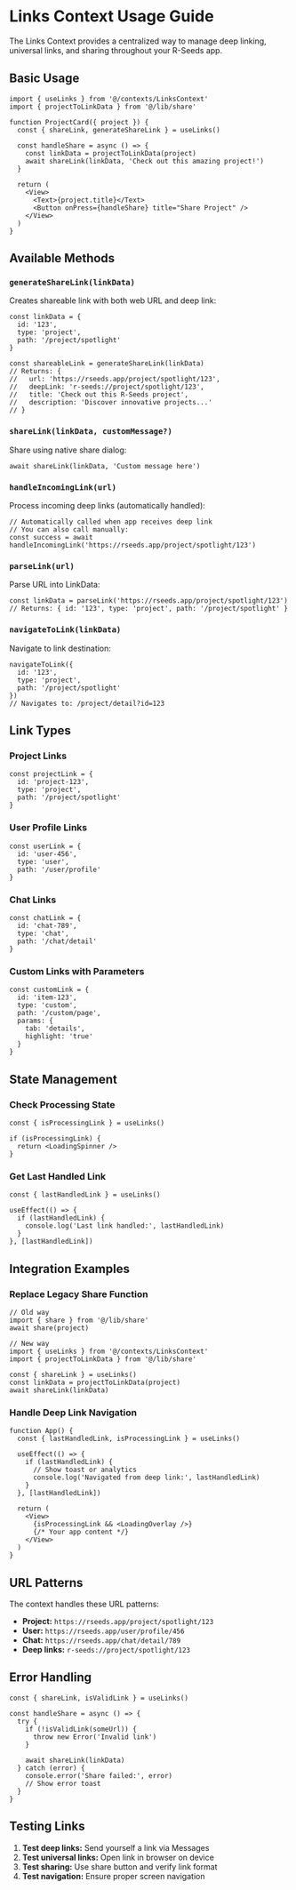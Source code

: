 # Links Context Usage Guide

The Links Context provides a centralized way to manage deep linking, universal links, and sharing throughout your R-Seeds app.

## Basic Usage

```tsx
import { useLinks } from '@/contexts/LinksContext'
import { projectToLinkData } from '@/lib/share'

function ProjectCard({ project }) {
  const { shareLink, generateShareLink } = useLinks()
  
  const handleShare = async () => {
    const linkData = projectToLinkData(project)
    await shareLink(linkData, 'Check out this amazing project!')
  }
  
  return (
    <View>
      <Text>{project.title}</Text>
      <Button onPress={handleShare} title="Share Project" />
    </View>
  )
}
```

## Available Methods

### `generateShareLink(linkData)`
Creates shareable link with both web URL and deep link:
```tsx
const linkData = {
  id: '123',
  type: 'project',
  path: '/project/spotlight'
}

const shareableLink = generateShareLink(linkData)
// Returns: {
//   url: 'https://rseeds.app/project/spotlight/123',
//   deepLink: 'r-seeds://project/spotlight/123',
//   title: 'Check out this R-Seeds project',
//   description: 'Discover innovative projects...'
// }
```

### `shareLink(linkData, customMessage?)`
Share using native share dialog:
```tsx
await shareLink(linkData, 'Custom message here')
```

### `handleIncomingLink(url)`
Process incoming deep links (automatically handled):
```tsx
// Automatically called when app receives deep link
// You can also call manually:
const success = await handleIncomingLink('https://rseeds.app/project/spotlight/123')
```

### `parseLink(url)`
Parse URL into LinkData:
```tsx
const linkData = parseLink('https://rseeds.app/project/spotlight/123')
// Returns: { id: '123', type: 'project', path: '/project/spotlight' }
```

### `navigateToLink(linkData)`
Navigate to link destination:
```tsx
navigateToLink({
  id: '123',
  type: 'project',
  path: '/project/spotlight'
})
// Navigates to: /project/detail?id=123
```

## Link Types

### Project Links
```tsx
const projectLink = {
  id: 'project-123',
  type: 'project',
  path: '/project/spotlight'
}
```

### User Profile Links
```tsx
const userLink = {
  id: 'user-456',
  type: 'user',
  path: '/user/profile'
}
```

### Chat Links
```tsx
const chatLink = {
  id: 'chat-789',
  type: 'chat',
  path: '/chat/detail'
}
```

### Custom Links with Parameters
```tsx
const customLink = {
  id: 'item-123',
  type: 'custom',
  path: '/custom/page',
  params: {
    tab: 'details',
    highlight: 'true'
  }
}
```

## State Management

### Check Processing State
```tsx
const { isProcessingLink } = useLinks()

if (isProcessingLink) {
  return <LoadingSpinner />
}
```

### Get Last Handled Link
```tsx
const { lastHandledLink } = useLinks()

useEffect(() => {
  if (lastHandledLink) {
    console.log('Last link handled:', lastHandledLink)
  }
}, [lastHandledLink])
```

## Integration Examples

### Replace Legacy Share Function
```tsx
// Old way
import { share } from '@/lib/share'
await share(project)

// New way
import { useLinks } from '@/contexts/LinksContext'
import { projectToLinkData } from '@/lib/share'

const { shareLink } = useLinks()
const linkData = projectToLinkData(project)
await shareLink(linkData)
```

### Handle Deep Link Navigation
```tsx
function App() {
  const { lastHandledLink, isProcessingLink } = useLinks()
  
  useEffect(() => {
    if (lastHandledLink) {
      // Show toast or analytics
      console.log('Navigated from deep link:', lastHandledLink)
    }
  }, [lastHandledLink])
  
  return (
    <View>
      {isProcessingLink && <LoadingOverlay />}
      {/* Your app content */}
    </View>
  )
}
```

## URL Patterns

The context handles these URL patterns:

- **Project:** `https://rseeds.app/project/spotlight/123`
- **User:** `https://rseeds.app/user/profile/456`  
- **Chat:** `https://rseeds.app/chat/detail/789`
- **Deep links:** `r-seeds://project/spotlight/123`

## Error Handling

```tsx
const { shareLink, isValidLink } = useLinks()

const handleShare = async () => {
  try {
    if (!isValidLink(someUrl)) {
      throw new Error('Invalid link')
    }
    
    await shareLink(linkData)
  } catch (error) {
    console.error('Share failed:', error)
    // Show error toast
  }
}
```

## Testing Links

1. **Test deep links:** Send yourself a link via Messages
2. **Test universal links:** Open link in browser on device
3. **Test sharing:** Use share button and verify link format
4. **Test navigation:** Ensure proper screen navigation
